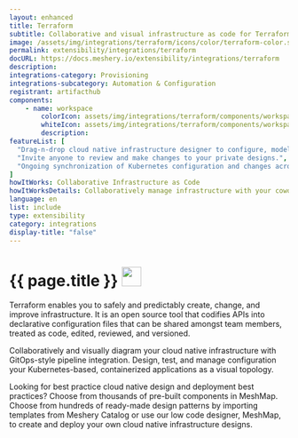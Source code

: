```yaml
---
layout: enhanced
title: Terraform
subtitle: Collaborative and visual infrastructure as code for Terraform
image: /assets/img/integrations/terraform/icons/color/terraform-color.svg
permalink: extensibility/integrations/terraform
docURL: https://docs.meshery.io/extensibility/integrations/terraform
description: 
integrations-category: Provisioning
integrations-subcategory: Automation & Configuration
registrant: artifacthub
components: 
	- name: workspace
		colorIcon: assets/img/integrations/terraform/components/workspace/icons/color/workspace-color.svg
		whiteIcon: assets/img/integrations/terraform/components/workspace/icons/white/workspace-white.svg
		description: 
featureList: [
  "Drag-n-drop cloud native infrastructure designer to configure, model, and deploy your workloads.",
  "Invite anyone to review and make changes to your private designs.",
  "Ongoing synchronization of Kubernetes configuration and changes across any number of clusters."
]
howItWorks: Collaborative Infrastructure as Code
howItWorksDetails: Collaboratively manage infrastructure with your coworkers synchronously sharing the same designs.
language: en
list: include
type: extensibility
category: integrations
display-title: "false"
---
```

<h1>{{ page.title }} <img src="{{ page.image }}" style="width: 35px; height: 35px;" /></h1>

<p>
Terraform enables you to safely and predictably create, change, and improve infrastructure. It is an open source tool that codifies APIs into declarative configuration files that can be shared amongst team members, treated as code, edited, reviewed, and versioned.
</p>
<p>
    Collaboratively and visually diagram your cloud native infrastructure with GitOps-style pipeline integration. Design, test, and manage configuration your Kubernetes-based, containerized applications as a visual topology.
</p>
<p>
    Looking for best practice cloud native design and deployment best practices? Choose from thousands of pre-built components in MeshMap. Choose from hundreds of ready-made design patterns by importing templates from Meshery Catalog or use our low code designer, MeshMap, to create and deploy your own cloud native infrastructure designs.
</p>
